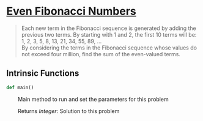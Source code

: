 <h1><a href="https://projecteuler.net/problem=2" class="title-custom-link">Even Fibonacci Numbers</a></h1>

> Each new term in the Fibonacci sequence is generated by adding the previous two terms. By starting with 1 and 2, the first 10 terms will be:  
> 1, 2, 3, 5, 8, 13, 21, 34, 55, 89, ...  
> By considering the terms in the Fibonacci sequence whose values do not exceed four million, find the sum of the even-valued terms.

<h2>Intrinsic Functions</h2>

```python
def main()
```

<div markdown="1" style="margin-left: 30px;">

Main method to run and set the parameters for this problem

</div>

<div markdown="1" style="margin-left: 30px;">

Returns *Integer*: Solution to this problem

</div>